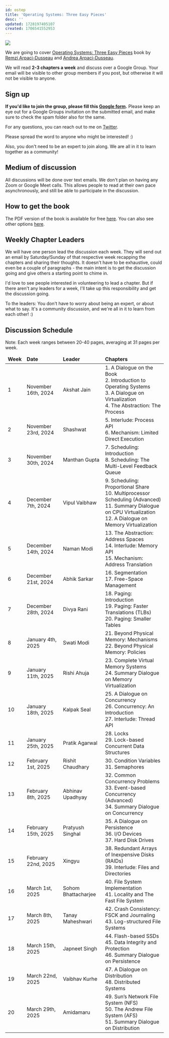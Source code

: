 ```yaml
---
id: ostep
title: 'Operating Systems: Three Easy Pieces'
desc: ''
updated: 1728197405107
created: 1706541552953
---
```


![](/assets/images/ostep.png)

We are going to cover <a href="https://pages.cs.wisc.edu/~remzi/OSTEP/" target="_blank">Operating Systems: Three Easy Pieces</a> book by <a href="https://pages.cs.wisc.edu/~remzi/" target="_blank">Remzi Arpaci-Dusseau</a> and <a href="https://pages.cs.wisc.edu/~dusseau/" target="_blank">Andrea Arpaci-Dusseau</a>.

We will read **2-3 chapters a week** and discuss over a Google Group. Your email will be visible to other group members if you post, but otherwise it will not be visible to anyone.

## Sign up

**If you'd like to join the group, please fill this <a href="https://forms.gle/XK3yjmJmdUouv2VB9" target="_blank">Google form</a>.** Please keep an eye out for a Google Groups invitation on the submitted email, and make sure to check the spam folder also for the same.

For any questions, you can reach out to me on <a href="https://twitter.com/AkJn99" target="_blank">Twitter</a>.

Please spread the word to anyone who might be interested! :)

Also, you don't need to be an expert to join along. We are all in it to learn together as a community!

## Medium of discussion

All discussions will be done over text emails. We don't plan on having any Zoom or Google Meet calls. This allows people to read at their own pace asynchronously, and still be able to participate in the discussion.

## How to get the book

The PDF version of the book is available for free <a href="https://pages.cs.wisc.edu/~remzi/OSTEP/#book-chapters" target="_blank">here</a>. You can also see other options <a href="https://pages.cs.wisc.edu/~remzi/OSTEP/" target="_blank">here</a>.

## Weekly Chapter Leaders

We will have one person lead the discussion each week. They will send out an email by Saturday/Sunday of that respective week recapping the chapters and sharing their thoughts. It doesn't have to be exhaustive, could even be a couple of paragraphs - the main intent is to get the discussion going and give others a starting point to chime in.

I'd love to see people interested in volunteering to lead a chapter. But if there aren't any leaders for a week, I'll take up this responsibility and get the discussion going.

To the leaders: You don't have to worry about being an expert, or about what to say. It's a community discussion, and we're all in it to learn from each other! :)

## Discussion Schedule

Note: Each week ranges between 20-40 pages, averaging at 31 pages per week.

<table>
  <thead>
    <tr>
        <td><b>Week</b></td>
        <td><b>Date</b></td>
        <td><b>Leader</b></td>
        <td><b>Chapters</b></td>
    </tr>
  </thead>
  <tbody>
    <tr>
      <td>1</td>
      <td>November 16th, 2024</td>
      <td>Akshat Jain</td>
      <td>1. A Dialogue on the Book<br>2. Introduction to Operating Systems<br>3. A Dialogue on Virtualization<br>4. The Abstraction: The Process</td>
    </tr>
    <tr>
      <td>2</td>
      <td>November 23rd, 2024</td>
      <td>Shashwat</td>
      <td>5. Interlude: Process API<br>6. Mechanism: Limited Direct Execution</td>
    </tr>
    <tr>
      <td>3</td>
      <td>November 30th, 2024</td>
      <td>Manthan Gupta</td>
      <td>7. Scheduling: Introduction<br>8. Scheduling: The Multi-Level Feedback Queue</td>
    </tr>
    <tr>
      <td>4</td>
      <td>December 7th, 2024</td>
      <td>Vipul Vaibhaw</td>
      <td>9. Scheduling: Proportional Share<br>10. Multiprocessor Scheduling (Advanced)<br>11. Summary Dialogue on CPU Virtualization<br>12. A Dialogue on Memory Virtualization</td>
    </tr>
    <tr>
      <td>5</td>
      <td>December 14th, 2024</td>
      <td>Naman Modi</td>
      <td>13. The Abstraction: Address Spaces<br>14. Interlude: Memory API<br>15. Mechanism: Address Translation</td>
    </tr>
    <tr>
      <td>6</td>
      <td>December 21st, 2024</td>
      <td>Abhik Sarkar</td>
      <td>16. Segmentation<br>17. Free-Space Management</td>
    </tr>
    <tr>
      <td>7</td>
      <td>December 28th, 2024</td>
      <td>Divya Rani</td>
      <td>18. Paging: Introduction<br>19. Paging: Faster Translations (TLBs)<br>20. Paging: Smaller Tables</td>
    </tr>
    <tr>
      <td>8</td>
      <td>January 4th, 2025</td>
      <td>Swati Modi</td>
      <td>21. Beyond Physical Memory: Mechanisms<br>22. Beyond Physical Memory: Policies</td>
    </tr>
    <tr>
      <td>9</td>
      <td>January 11th, 2025</td>
      <td>Rishi Ahuja</td>
      <td>23. Complete Virtual Memory Systems<br>24. Summary Dialogue on Memory Virtualization</td>
    </tr>
    <tr>
      <td>10</td>
      <td>January 18th, 2025</td>
      <td>Kalpak Seal</td>
      <td>25. A Dialogue on Concurrency<br>26. Concurrency: An Introduction<br>27. Interlude: Thread API</td>
    </tr>
    <tr>
      <td>11</td>
      <td>January 25th, 2025</td>
      <td>Pratik Agarwal</td>
      <td>28. Locks<br>29. Lock-based Concurrent Data Structures</td>
    </tr>
    <tr>
      <td>12</td>
      <td>February 1st, 2025</td>
      <td>Rishit Chaudhary</td>
      <td>30. Condition Variables<br>31. Semaphores</td>
    </tr>
    <tr>
      <td>13</td>
      <td>February 8th, 2025</td>
      <td>Abhinav Upadhyay</td>
      <td>32. Common Concurrency Problems<br>33. Event-based Concurrency (Advanced)<br>34. Summary Dialogue on Concurrency</td>
    </tr>
    <tr>
      <td>14</td>
      <td>February 15th, 2025</td>
      <td>Pratyush Singhal</td>
      <td>35. A Dialogue on Persistence<br>36. I/O Devices<br>37. Hard Disk Drives</td>
    </tr>
    <tr>
      <td>15</td>
      <td>February 22nd, 2025</td>
      <td>Xingyu</td>
      <td>38. Redundant Arrays of Inexpensive Disks (RAIDs)<br>39. Interlude: Files and Directories</td>
    </tr>
    <tr>
      <td>16</td>
      <td>March 1st, 2025</td>
      <td>Sohom Bhattacharjee</td>
      <td>40. File System Implementation<br>41. Locality and The Fast File System</td>
    </tr>
    <tr>
      <td>17</td>
      <td>March 8th, 2025</td>
      <td>Tanay Maheshwari</td>
      <td>42. Crash Consistency: FSCK and Journaling<br>43. Log-structured File Systems</td>
    </tr>
    <tr>
      <td>18</td>
      <td>March 15th, 2025</td>
      <td>Japneet Singh</td>
      <td>44. Flash-based SSDs<br>45. Data Integrity and Protection<br>46. Summary Dialogue on Persistence</td>
    </tr>
    <tr>
      <td>19</td>
      <td>March 22nd, 2025</td>
      <td>Vaibhav Kurhe</td>
      <td>47. A Dialogue on Distribution<br>48. Distributed Systems</td>
    </tr>
    <tr>
      <td>20</td>
      <td>March 29th, 2025</td>
      <td>Amidamaru</td>
      <td>49. Sun’s Network File System (NFS)<br>50. The Andrew File System (AFS)<br>51. Summary Dialogue on Distribution</td>
    </tr>
  </tbody>
</table>
